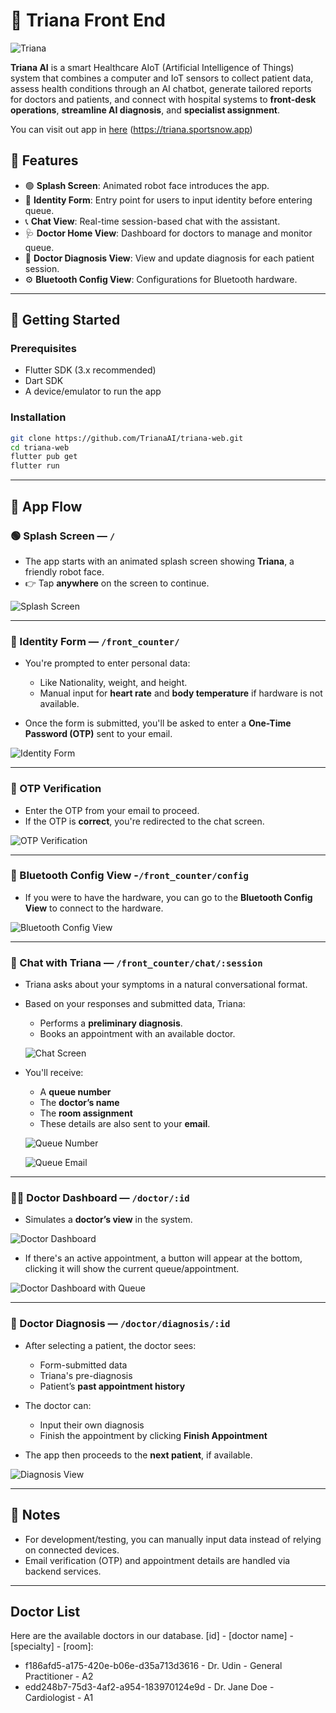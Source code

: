 # 🤖 Triana Front End

![Triana](docs/images/triana.png)

**Triana AI** is a smart Healthcare AIoT (Artificial Intelligence of Things) system that combines a computer and IoT sensors to collect patient data, assess health conditions through an AI chatbot, generate tailored reports for doctors and patients, and connect with hospital systems to **front-desk operations**, **streamline AI diagnosis**, and **specialist assignment**.


You can visit out app in [here](https://triana.sportsnow.app) (https://triana.sportsnow.app)

## 📱 Features

- 🟢 **Splash Screen**: Animated robot face introduces the app.
- 🧾 **Identity Form**: Entry point for users to input identity before entering queue.
- 📞 **Chat View**: Real-time session-based chat with the assistant.
- 🩺 **Doctor Home View**: Dashboard for doctors to manage and monitor queue.
- 💊 **Doctor Diagnosis View**: View and update diagnosis for each patient session.
- ⚙️ **Bluetooth Config View**: Configurations for Bluetooth hardware.

---

## 🚀 Getting Started

### Prerequisites
- Flutter SDK (3.x recommended)
- Dart SDK
- A device/emulator to run the app

### Installation

```bash
git clone https://github.com/TrianaAI/triana-web.git
cd triana-web
flutter pub get
flutter run
```

---

## 📲 App Flow

### 🟢 Splash Screen — `/`

* The app starts with an animated splash screen showing **Triana**, a friendly robot face.
* 👉 Tap **anywhere** on the screen to continue.

![Splash Screen](docs/images/splash_screen.png)

---

### 🧾 Identity Form — `/front_counter/`

* You're prompted to enter personal data:

  * Like Nationality, weight, and height.
  * Manual input for **heart rate** and **body temperature** if hardware is not available.

* Once the form is submitted, you'll be asked to enter a **One-Time Password (OTP)** sent to your email.

![Identity Form](docs/images/identity_form.png)

---

### 🔐 OTP Verification

* Enter the OTP from your email to proceed.
* If the OTP is **correct**, you're redirected to the chat screen.

![OTP Verification](docs/images/otp_verification.png)

---

### 📶 Bluetooth Config View -`/front_counter/config`
* If you were to have the hardware, you can go to the **Bluetooth Config View** to connect to the hardware.

![Bluetooth Config View](docs/images/bluetooth_config.png)

---

### 💬 Chat with Triana — `/front_counter/chat/:session`

* Triana asks about your symptoms in a natural conversational format.
* Based on your responses and submitted data, Triana:

  * Performs a **preliminary diagnosis**.
  * Books an appointment with an available doctor.

  ![Chat Screen](docs/images/chat_view.png)

* You'll receive:

  * A **queue number**
  * The **doctor’s name**
  * The **room assignment**
  * These details are also sent to your **email**.

  ![Queue Number](docs/images/queue.png)

  ![Queue Email](docs/images/queue_email.png)

---

### 🧑‍⚕️ Doctor Dashboard — `/doctor/:id`

* Simulates a **doctor’s view** in the system.

![Doctor Dashboard](docs/images/doctor_home.png)

* If there's an active appointment, a button will appear at the bottom, clicking it will show the current queue/appointment.

![Doctor Dashboard with Queue](docs/images/doctor_queue.png)

---

### 📝 Doctor Diagnosis — `/doctor/diagnosis/:id`

* After selecting a patient, the doctor sees:

  * Form-submitted data
  * Triana's pre-diagnosis
  * Patient’s **past appointment history**
* The doctor can:

  * Input their own diagnosis
  * Finish the appointment by clicking **Finish Appointment**
* The app then proceeds to the **next patient**, if available.

![Diagnosis View](docs/images/doctor_diagnosis.png)

---

## 📌 Notes

* For development/testing, you can manually input data instead of relying on connected devices.
* Email verification (OTP) and appointment details are handled via backend services.

---

## Doctor List
Here are the available doctors in our database. [id] - [doctor name] - [specialty] - [room]:
- f186afd5-a175-420e-b06e-d35a713d3616 - Dr. Udin - General Practitioner - A2
- edd248b7-75d3-4af2-a954-183970124e9d - Dr. Jane Doe - Cardiologist - A1
